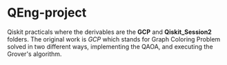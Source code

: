 # QEng-project

Qiskit practicals where the derivables are the **GCP** and **Qiskit_Session2** folders.
The original work is *GCP* which stands for Graph Coloring Problem solved in two different ways, implementing the QAOA, and executing the Grover's algorithm.
